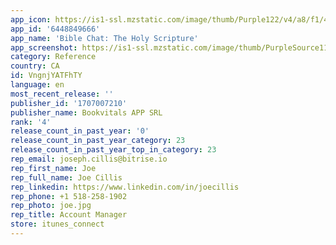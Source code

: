 ```yaml
---
app_icon: https://is1-ssl.mzstatic.com/image/thumb/Purple122/v4/a8/f1/44/a8f14462-d2a9-24bb-c8e7-d44278d248f8/AppIcon-0-0-1x_U007ephone-0-0-sRGB-85-220.jpeg/1024x1024bb.png
app_id: '6448849666'
app_name: 'Bible Chat: The Holy Scripture'
app_screenshot: https://is1-ssl.mzstatic.com/image/thumb/PurpleSource116/v4/a2/21/b2/a221b2e1-718e-bde0-8eae-f31a0882625c/0f8ede1e-cef3-49c0-aab4-a4e6138e811a_BC_Update_SS1.jpg/1284x2778bb.png
category: Reference
country: CA
id: VngnjYATFhTY
language: en
most_recent_release: ''
publisher_id: '1707007210'
publisher_name: Bookvitals APP SRL
rank: '4'
release_count_in_past_year: '0'
release_count_in_past_year_category: 23
release_count_in_past_year_top_in_category: 23
rep_email: joseph.cillis@bitrise.io
rep_first_name: Joe
rep_full_name: Joe Cillis
rep_linkedin: https://www.linkedin.com/in/joecillis
rep_phone: +1 518-258-1902
rep_photo: joe.jpg
rep_title: Account Manager
store: itunes_connect
---
```

